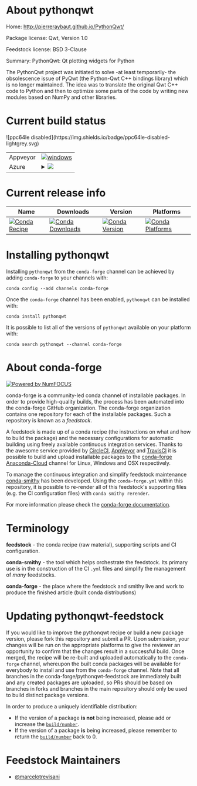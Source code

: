 About pythonqwt
===============

Home: http://pierreraybaut.github.io/PythonQwt/

Package license: Qwt, Version 1.0

Feedstock license: BSD 3-Clause

Summary: PythonQwt: Qt plotting widgets for Python

The PythonQwt project was initiated to solve -at least temporarily- the
obsolescence issue of PyQwt (the Python-Qwt C++ bindings library) which is
no longer maintained. The idea was to translate the original Qwt C++ code
to Python and then to optimize some parts of the code by writing new
modules based on NumPy and other libraries.


Current build status
====================


<table><tr>
    <td>Appveyor</td>
    <td>
      <a href="https://ci.appveyor.com/project/conda-forge/pythonqwt-feedstock/branch/master">
        <img alt="windows" src="https://img.shields.io/appveyor/ci/conda-forge/pythonqwt-feedstock/master.svg?label=Windows">
      </a>
    </td>
  </tr>
    
  <tr>
    <td>Azure</td>
    <td>
      <details>
        <summary>
          <a href="https://dev.azure.com/conda-forge/feedstock-builds/_build/latest?definitionId=6001&branchName=master">
            <img src="https://dev.azure.com/conda-forge/feedstock-builds/_apis/build/status/pythonqwt-feedstock?branchName=master">
          </a>
        </summary>
        <table>
          <thead><tr><th>Variant</th><th>Status</th></tr></thead>
          <tbody><tr>
              <td>linux_pyqt_version4python2.7</td>
              <td>
                <a href="https://dev.azure.com/conda-forge/feedstock-builds/_build/latest?definitionId=6001&branchName=master">
                  <img src="https://dev.azure.com/conda-forge/feedstock-builds/_apis/build/status/pythonqwt-feedstock?branchName=master&jobName=linux&configuration=linux_pyqt_version4python2.7" alt="variant">
                </a>
              </td>
            </tr><tr>
              <td>linux_pyqt_version4python3.6</td>
              <td>
                <a href="https://dev.azure.com/conda-forge/feedstock-builds/_build/latest?definitionId=6001&branchName=master">
                  <img src="https://dev.azure.com/conda-forge/feedstock-builds/_apis/build/status/pythonqwt-feedstock?branchName=master&jobName=linux&configuration=linux_pyqt_version4python3.6" alt="variant">
                </a>
              </td>
            </tr><tr>
              <td>linux_pyqt_version4python3.7</td>
              <td>
                <a href="https://dev.azure.com/conda-forge/feedstock-builds/_build/latest?definitionId=6001&branchName=master">
                  <img src="https://dev.azure.com/conda-forge/feedstock-builds/_apis/build/status/pythonqwt-feedstock?branchName=master&jobName=linux&configuration=linux_pyqt_version4python3.7" alt="variant">
                </a>
              </td>
            </tr><tr>
              <td>linux_pyqt_version5python2.7</td>
              <td>
                <a href="https://dev.azure.com/conda-forge/feedstock-builds/_build/latest?definitionId=6001&branchName=master">
                  <img src="https://dev.azure.com/conda-forge/feedstock-builds/_apis/build/status/pythonqwt-feedstock?branchName=master&jobName=linux&configuration=linux_pyqt_version5python2.7" alt="variant">
                </a>
              </td>
            </tr><tr>
              <td>linux_pyqt_version5python3.6</td>
              <td>
                <a href="https://dev.azure.com/conda-forge/feedstock-builds/_build/latest?definitionId=6001&branchName=master">
                  <img src="https://dev.azure.com/conda-forge/feedstock-builds/_apis/build/status/pythonqwt-feedstock?branchName=master&jobName=linux&configuration=linux_pyqt_version5python3.6" alt="variant">
                </a>
              </td>
            </tr><tr>
              <td>linux_pyqt_version5python3.7</td>
              <td>
                <a href="https://dev.azure.com/conda-forge/feedstock-builds/_build/latest?definitionId=6001&branchName=master">
                  <img src="https://dev.azure.com/conda-forge/feedstock-builds/_apis/build/status/pythonqwt-feedstock?branchName=master&jobName=linux&configuration=linux_pyqt_version5python3.7" alt="variant">
                </a>
              </td>
            </tr><tr>
              <td>osx_pyqt_version4python2.7</td>
              <td>
                <a href="https://dev.azure.com/conda-forge/feedstock-builds/_build/latest?definitionId=6001&branchName=master">
                  <img src="https://dev.azure.com/conda-forge/feedstock-builds/_apis/build/status/pythonqwt-feedstock?branchName=master&jobName=osx&configuration=osx_pyqt_version4python2.7" alt="variant">
                </a>
              </td>
            </tr><tr>
              <td>osx_pyqt_version4python3.6</td>
              <td>
                <a href="https://dev.azure.com/conda-forge/feedstock-builds/_build/latest?definitionId=6001&branchName=master">
                  <img src="https://dev.azure.com/conda-forge/feedstock-builds/_apis/build/status/pythonqwt-feedstock?branchName=master&jobName=osx&configuration=osx_pyqt_version4python3.6" alt="variant">
                </a>
              </td>
            </tr><tr>
              <td>osx_pyqt_version4python3.7</td>
              <td>
                <a href="https://dev.azure.com/conda-forge/feedstock-builds/_build/latest?definitionId=6001&branchName=master">
                  <img src="https://dev.azure.com/conda-forge/feedstock-builds/_apis/build/status/pythonqwt-feedstock?branchName=master&jobName=osx&configuration=osx_pyqt_version4python3.7" alt="variant">
                </a>
              </td>
            </tr><tr>
              <td>osx_pyqt_version5python2.7</td>
              <td>
                <a href="https://dev.azure.com/conda-forge/feedstock-builds/_build/latest?definitionId=6001&branchName=master">
                  <img src="https://dev.azure.com/conda-forge/feedstock-builds/_apis/build/status/pythonqwt-feedstock?branchName=master&jobName=osx&configuration=osx_pyqt_version5python2.7" alt="variant">
                </a>
              </td>
            </tr><tr>
              <td>osx_pyqt_version5python3.6</td>
              <td>
                <a href="https://dev.azure.com/conda-forge/feedstock-builds/_build/latest?definitionId=6001&branchName=master">
                  <img src="https://dev.azure.com/conda-forge/feedstock-builds/_apis/build/status/pythonqwt-feedstock?branchName=master&jobName=osx&configuration=osx_pyqt_version5python3.6" alt="variant">
                </a>
              </td>
            </tr><tr>
              <td>osx_pyqt_version5python3.7</td>
              <td>
                <a href="https://dev.azure.com/conda-forge/feedstock-builds/_build/latest?definitionId=6001&branchName=master">
                  <img src="https://dev.azure.com/conda-forge/feedstock-builds/_apis/build/status/pythonqwt-feedstock?branchName=master&jobName=osx&configuration=osx_pyqt_version5python3.7" alt="variant">
                </a>
              </td>
            </tr><tr>
              <td>win_pyqt_version4python2.7</td>
              <td>
                <a href="https://dev.azure.com/conda-forge/feedstock-builds/_build/latest?definitionId=6001&branchName=master">
                  <img src="https://dev.azure.com/conda-forge/feedstock-builds/_apis/build/status/pythonqwt-feedstock?branchName=master&jobName=win&configuration=win_pyqt_version4python2.7" alt="variant">
                </a>
              </td>
            </tr><tr>
              <td>win_pyqt_version4python3.6</td>
              <td>
                <a href="https://dev.azure.com/conda-forge/feedstock-builds/_build/latest?definitionId=6001&branchName=master">
                  <img src="https://dev.azure.com/conda-forge/feedstock-builds/_apis/build/status/pythonqwt-feedstock?branchName=master&jobName=win&configuration=win_pyqt_version4python3.6" alt="variant">
                </a>
              </td>
            </tr><tr>
              <td>win_pyqt_version4python3.7</td>
              <td>
                <a href="https://dev.azure.com/conda-forge/feedstock-builds/_build/latest?definitionId=6001&branchName=master">
                  <img src="https://dev.azure.com/conda-forge/feedstock-builds/_apis/build/status/pythonqwt-feedstock?branchName=master&jobName=win&configuration=win_pyqt_version4python3.7" alt="variant">
                </a>
              </td>
            </tr><tr>
              <td>win_pyqt_version5python2.7</td>
              <td>
                <a href="https://dev.azure.com/conda-forge/feedstock-builds/_build/latest?definitionId=6001&branchName=master">
                  <img src="https://dev.azure.com/conda-forge/feedstock-builds/_apis/build/status/pythonqwt-feedstock?branchName=master&jobName=win&configuration=win_pyqt_version5python2.7" alt="variant">
                </a>
              </td>
            </tr><tr>
              <td>win_pyqt_version5python3.6</td>
              <td>
                <a href="https://dev.azure.com/conda-forge/feedstock-builds/_build/latest?definitionId=6001&branchName=master">
                  <img src="https://dev.azure.com/conda-forge/feedstock-builds/_apis/build/status/pythonqwt-feedstock?branchName=master&jobName=win&configuration=win_pyqt_version5python3.6" alt="variant">
                </a>
              </td>
            </tr><tr>
              <td>win_pyqt_version5python3.7</td>
              <td>
                <a href="https://dev.azure.com/conda-forge/feedstock-builds/_build/latest?definitionId=6001&branchName=master">
                  <img src="https://dev.azure.com/conda-forge/feedstock-builds/_apis/build/status/pythonqwt-feedstock?branchName=master&jobName=win&configuration=win_pyqt_version5python3.7" alt="variant">
                </a>
              </td>
            </tr>
          </tbody>
        </table>
      </details>
    </td>
  </tr>
![ppc64le disabled](https://img.shields.io/badge/ppc64le-disabled-lightgrey.svg)
</table>

Current release info
====================

| Name | Downloads | Version | Platforms |
| --- | --- | --- | --- |
| [![Conda Recipe](https://img.shields.io/badge/recipe-pythonqwt-green.svg)](https://anaconda.org/conda-forge/pythonqwt) | [![Conda Downloads](https://img.shields.io/conda/dn/conda-forge/pythonqwt.svg)](https://anaconda.org/conda-forge/pythonqwt) | [![Conda Version](https://img.shields.io/conda/vn/conda-forge/pythonqwt.svg)](https://anaconda.org/conda-forge/pythonqwt) | [![Conda Platforms](https://img.shields.io/conda/pn/conda-forge/pythonqwt.svg)](https://anaconda.org/conda-forge/pythonqwt) |

Installing pythonqwt
====================

Installing `pythonqwt` from the `conda-forge` channel can be achieved by adding `conda-forge` to your channels with:

```
conda config --add channels conda-forge
```

Once the `conda-forge` channel has been enabled, `pythonqwt` can be installed with:

```
conda install pythonqwt
```

It is possible to list all of the versions of `pythonqwt` available on your platform with:

```
conda search pythonqwt --channel conda-forge
```


About conda-forge
=================

[![Powered by NumFOCUS](https://img.shields.io/badge/powered%20by-NumFOCUS-orange.svg?style=flat&colorA=E1523D&colorB=007D8A)](http://numfocus.org)

conda-forge is a community-led conda channel of installable packages.
In order to provide high-quality builds, the process has been automated into the
conda-forge GitHub organization. The conda-forge organization contains one repository
for each of the installable packages. Such a repository is known as a *feedstock*.

A feedstock is made up of a conda recipe (the instructions on what and how to build
the package) and the necessary configurations for automatic building using freely
available continuous integration services. Thanks to the awesome service provided by
[CircleCI](https://circleci.com/), [AppVeyor](https://www.appveyor.com/)
and [TravisCI](https://travis-ci.org/) it is possible to build and upload installable
packages to the [conda-forge](https://anaconda.org/conda-forge)
[Anaconda-Cloud](https://anaconda.org/) channel for Linux, Windows and OSX respectively.

To manage the continuous integration and simplify feedstock maintenance
[conda-smithy](https://github.com/conda-forge/conda-smithy) has been developed.
Using the ``conda-forge.yml`` within this repository, it is possible to re-render all of
this feedstock's supporting files (e.g. the CI configuration files) with ``conda smithy rerender``.

For more information please check the [conda-forge documentation](https://conda-forge.org/docs/).

Terminology
===========

**feedstock** - the conda recipe (raw material), supporting scripts and CI configuration.

**conda-smithy** - the tool which helps orchestrate the feedstock.
                   Its primary use is in the construction of the CI ``.yml`` files
                   and simplify the management of *many* feedstocks.

**conda-forge** - the place where the feedstock and smithy live and work to
                  produce the finished article (built conda distributions)


Updating pythonqwt-feedstock
============================

If you would like to improve the pythonqwt recipe or build a new
package version, please fork this repository and submit a PR. Upon submission,
your changes will be run on the appropriate platforms to give the reviewer an
opportunity to confirm that the changes result in a successful build. Once
merged, the recipe will be re-built and uploaded automatically to the
`conda-forge` channel, whereupon the built conda packages will be available for
everybody to install and use from the `conda-forge` channel.
Note that all branches in the conda-forge/pythonqwt-feedstock are
immediately built and any created packages are uploaded, so PRs should be based
on branches in forks and branches in the main repository should only be used to
build distinct package versions.

In order to produce a uniquely identifiable distribution:
 * If the version of a package **is not** being increased, please add or increase
   the [``build/number``](https://conda.io/docs/user-guide/tasks/build-packages/define-metadata.html#build-number-and-string).
 * If the version of a package **is** being increased, please remember to return
   the [``build/number``](https://conda.io/docs/user-guide/tasks/build-packages/define-metadata.html#build-number-and-string)
   back to 0.

Feedstock Maintainers
=====================

* [@marcelotrevisani](https://github.com/marcelotrevisani/)

